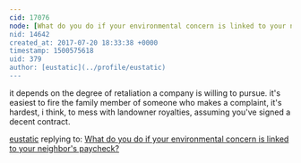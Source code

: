 ```yaml
---
cid: 17076
node: [What do you do if your environmental concern is linked to your neighbor's paycheck?](../notes/gretchengehrke/07-10-2017/what-do-you-do-if-your-environmental-concern-is-linked-to-your-neighbor-s-paycheck)
nid: 14642
created_at: 2017-07-20 18:33:38 +0000
timestamp: 1500575618
uid: 379
author: [eustatic](../profile/eustatic)
---
```


it depends on the degree of retaliation a company is willing to pursue.  it's easiest to fire the family member of someone who makes a complaint, it's hardest, i think, to mess with landowner royalties, assuming you've signed a decent contract. 

[eustatic](../profile/eustatic) replying to: [What do you do if your environmental concern is linked to your neighbor's paycheck?](../notes/gretchengehrke/07-10-2017/what-do-you-do-if-your-environmental-concern-is-linked-to-your-neighbor-s-paycheck)

